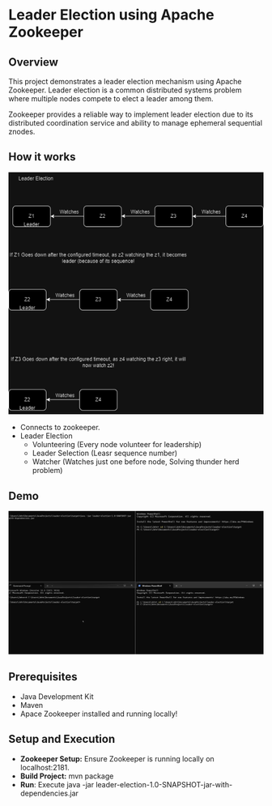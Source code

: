 # Leader Election using Apache Zookeeper

## Overview 
This project demonstrates a leader election mechanism using Apache Zookeeper. Leader election is a common distributed systems problem where multiple nodes compete to elect a leader among them. 

Zookeeper provides a reliable way to implement leader election due to its distributed coordination service and ability to manage ephemeral sequential znodes.

## How it works
![How it works](LeaderElection.png)

- Connects to zookeeper.
- Leader Election
    - Volunteering (Every node volunteer for leadership)
    - Leader Selection (Leasr sequence number)
    - Watcher (Watches just one before node, Solving thunder herd problem)

## Demo
![Demo](LeaderElection.gif)

## Prerequisites
- Java Development Kit
- Maven
- Apace Zookeeper installed and running locally!

## Setup and Execution
- **Zookeeper Setup:** Ensure Zookeeper is running locally on localhost:2181.
- **Build Project:** mvn package
- **Run**: Execute java -jar leader-election-1.0-SNAPSHOT-jar-with-dependencies.jar